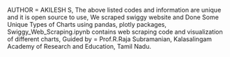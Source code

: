 AUTHOR = AKILESH S,
The above listed codes and information are unique and it is open source to use,
We scraped swiggy website and Done Some Unique Types of Charts using pandas, plotly packages,
Swiggy_Web_Scraping.ipynb contains web scraping code and visualization of different charts,
Guided by = Prof.R.Raja Subramanian,
Kalasalingam Academy of Research and Education,
Tamil Nadu.
